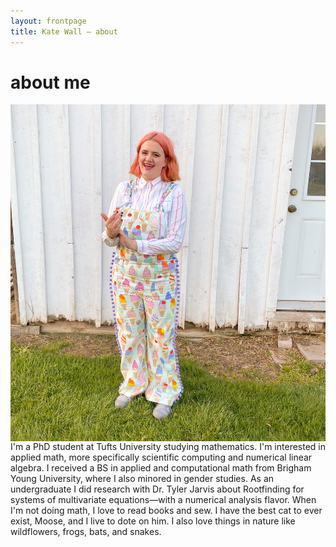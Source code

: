 ```yaml
---
layout: frontpage
title: Kate Wall — about
---
```

# about me

<img style="float: left;" src="publpics/ice_cream.jpg"/> 

I'm a PhD student at Tufts University studying mathematics. I'm interested in applied math, more specifically scientific computing and numerical linear algebra. I received a BS in applied and computational math from Brigham Young University, where I also minored in gender studies. As an undergraduate I did research with Dr. Tyler Jarvis about Rootfinding for systems of multivariate equations—with a numerical analysis flavor. When I'm not doing math, I love to read books and sew. I have the best cat to ever exist, Moose, and I live to dote on him. I also love things in nature like wildflowers, frogs, bats, and snakes.  